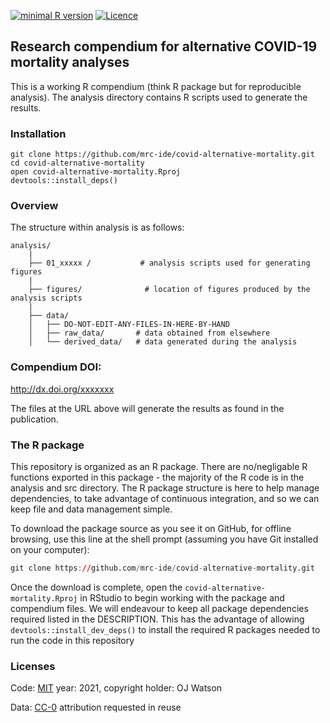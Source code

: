 
<!-- README.md is generated from README.Rmd. Please edit that file -->

[![minimal R
version](https://img.shields.io/badge/R%3E%3D-4.1.2-brightgreen.svg)](https://cran.r-project.org/)
[![Licence](https://img.shields.io/github/license/mashape/apistatus.svg)](http://choosealicense.com/licenses/mit/)

## Research compendium for alternative COVID-19 mortality analyses

This is a working R compendium (think R package but for reproducible
analysis). The analysis directory contains R scripts used to generate
the results.

### Installation

    git clone https://github.com/mrc-ide/covid-alternative-mortality.git
    cd covid-alternative-mortality
    open covid-alternative-mortality.Rproj
    devtools::install_deps()

### Overview

The structure within analysis is as follows:

    analysis/
        |
        ├── 01_xxxxx /           # analysis scripts used for generating figures
        |
        ├── figures/              # location of figures produced by the analysis scripts
        |
        ├── data/
        │   ├── DO-NOT-EDIT-ANY-FILES-IN-HERE-BY-HAND
        │   ├── raw_data/       # data obtained from elsewhere
        │   └── derived_data/   # data generated during the analysis

### Compendium DOI:

<http://dx.doi.org/xxxxxxx>

The files at the URL above will generate the results as found in the
publication.

### The R package

This repository is organized as an R package. There are no/negligable R
functions exported in this package - the majority of the R code is in
the analysis and src directory. The R package structure is here to help
manage dependencies, to take advantage of continuous integration, and so
we can keep file and data management simple.

To download the package source as you see it on GitHub, for offline
browsing, use this line at the shell prompt (assuming you have Git
installed on your computer):

``` r
git clone https://github.com/mrc-ide/covid-alternative-mortality.git
```

Once the download is complete, open the
`covid-alternative-mortality.Rproj` in RStudio to begin working with the
package and compendium files. We will endeavour to keep all package
dependencies required listed in the DESCRIPTION. This has the advantage
of allowing `devtools::install_dev_deps()` to install the required R
packages needed to run the code in this repository

### Licenses

Code: [MIT](http://opensource.org/licenses/MIT) year: 2021, copyright
holder: OJ Watson

Data: [CC-0](http://creativecommons.org/publicdomain/zero/1.0/)
attribution requested in reuse
